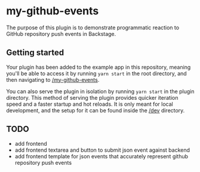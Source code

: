 # my-github-events

The purpose of this plugin is to demonstrate programmatic reaction to GitHub repository push events in Backstage.

## Getting started

Your plugin has been added to the example app in this repository, meaning you'll be able to access it by running `yarn start` in the root directory, and then navigating to [/my-github-events](http://localhost:3000/my-github-events).

You can also serve the plugin in isolation by running `yarn start` in the plugin directory.
This method of serving the plugin provides quicker iteration speed and a faster startup and hot reloads.
It is only meant for local development, and the setup for it can be found inside the [/dev](./dev) directory.

## TODO

- add frontend
- add frontend textarea and button to submit json event against backend
- add frontend template for json events that accurately represent github repository push events

